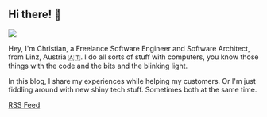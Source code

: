## Hi there! 👋

<img class="avatar" src='https://avataaars.io/?avatarStyle=Circle&topType=LongHairStraight&accessoriesType=Blank&hairColor=Blonde&facialHairType=BeardLight&facialHairColor=Blonde&clotheType=Hoodie&clotheColor=Heather&eyeType=Default&eyebrowType=Default&mouthType=Default&skinColor=Light'
/>

Hey, I'm Christian, a Freelance Software Engineer and Software Architect, from Linz, Austria 🇦🇹. I do all sorts of stuff with computers, you know those things with the code and the bits and the blinking light.

In this blog, I share my experiences while helping my customers. Or I'm just fiddling around with new shiny tech stuff. Sometimes both at the same time.

<a href="/atom.xml">RSS Feed</a>
